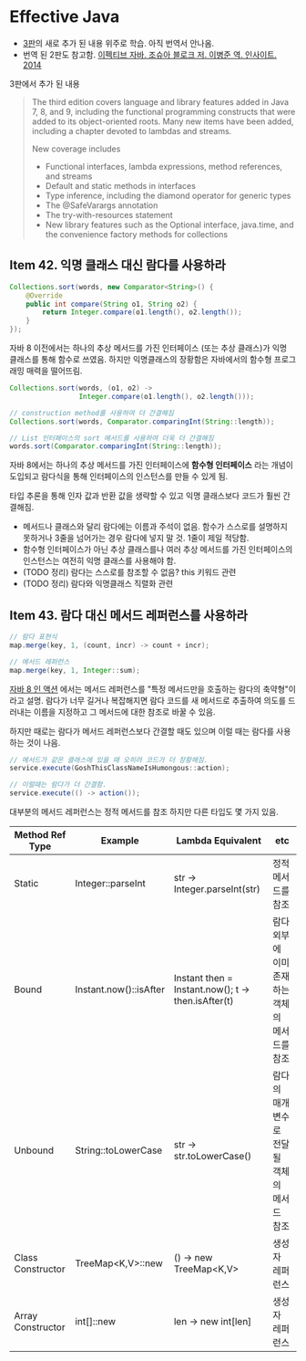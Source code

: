 # Effective Java

- [3판](https://www.amazon.com/Effective-Java-3rd-Joshua-Bloch/dp/0134685997/ref=sr_1_1?ie=UTF8&qid=1532427641&sr=8-1&keywords=effective+java)의 새로 추가 된 내용 위주로 학습. 아직 번역서 안나옴.
- 번역 된 2판도 참고함. [이펙티브 자바. 조슈아 블로크 저. 이병준 역. 인사이트. 2014](https://book.naver.com/bookdb/book_detail.nhn?bid=8064518)

3판에서 추가 된 내용

> The third edition covers language and library features added in Java 7, 8, and 9, including the functional programming constructs that were added to its object-oriented roots. Many new items have been added, including a chapter devoted to lambdas and streams. 
>
> New coverage includes
>
> - Functional interfaces, lambda expressions, method references, and streams
> - Default and static methods in interfaces
> - Type inference, including the diamond operator for generic types
> - The @SafeVarargs annotation
> - The try-with-resources statement
> - New library features such as the Optional interface, java.time, and the convenience factory methods for collections



## Item 42. 익명 클래스 대신 람다를 사용하라

```java
Collections.sort(words, new Comparator<String>() {
    @Override
    public int compare(String o1, String o2) {
        return Integer.compare(o1.length(), o2.length());
    }
});
```

자바 8 이전에서는 하나의 추상 메서드를 가진 인터페이스 (또는 추상 클래스)가 익명 클래스를 통해 함수로 쓰였음. 하지만 익명클래스의 장황함은 자바에서의 함수형 프로그래밍 매력을 떨어뜨림.

```java
Collections.sort(words, (o1, o2) -> 
                 Integer.compare(o1.length(), o2.length()));

// construction method를 사용하여 더 간결해짐
Collections.sort(words, Comparator.comparingInt(String::length));

// List 인터페이스의 sort 메서드를 사용하여 더욱 더 간결해짐
words.sort(Comparator.comparingInt(String::length));
```

자바 8에서는 하나의 추상 메서드를 가진 인터페이스에 **함수형 인터페이스** 라는 개념이 도입되고 람다식을 통해 인터페이스의 인스턴스를 만들 수 있게 됨.

타입 추론을 통해 인자 값과 반환 값을 생략할 수 있고 익명 클래스보다 코드가 훨씬 간결해짐.

- 메서드나 클래스와 달리 람다에는 이름과 주석이 없음. 함수가 스스로를 설명하지 못하거나 3줄을 넘어가는 경우 람다에 넣지 말 것. 1줄이 제일 적당함.
- 함수형 인터페이스가 아닌 추상 클래스를나 여러 추상 메서드를 가진 인터페이스의 인스턴스는 여전히 익명 클래스를 사용해야 함.
- (TODO 정리) 람다는 스스로를 참조할 수 없음? this 키워드 관련
- (TODO 정리) 람다와 익명클래스 직렬화 관련



## Item 43. 람다 대신 메서드 레퍼런스를 사용하라

```java
// 람다 표현식
map.merge(key, 1, (count, incr) -> count + incr);

// 메서드 레퍼런스
map.merge(key, 1, Integer::sum);
```

[자바 8 인 액션](https://book.naver.com/bookdb/book_detail.nhn?bid=8883567) 에서는 메서드 레퍼런스를 "특정 메서드만을 호출하는 람다의 축약형"이라고 설명. 람다가 너무 길거나 복잡해지면 람다 코드를 새 메서드로 추출하여 의도를 드러내는 이름을 지정하고 그 메서드에 대한 참조로 바꿀 수 있음. 

하지만 때로는 람다가 메서드 레퍼런스보다 간결할 때도 있으며 이럴 때는 람다를 사용하는 것이 나음.

```java
// 메서드가 같은 클래스에 있을 때 오히려 코드가 더 장황해짐.
service.execute(GoshThisClassNameIsHumongous::action);

// 이럴때는 람다가 더 간결함.
service.execute(() -> action());
```

대부분의 메서드 레퍼런스는 정적 메서드를 참조 하지만 다른 타입도 몇 가지 있음.

| Method Ref Type   | Example                | Lambda Equivalent                                  | etc                                            |
| ----------------- | ---------------------- | -------------------------------------------------- | ---------------------------------------------- |
| Static            | Integer::parseInt      | str -> Integer.parseInt(str)                       | 정적 메서드를 참조                             |
| Bound             | Instant.now()::isAfter | Instant then = Instant.now(); t -> then.isAfter(t) | 람다 외부에 이미 존재하는 객체의 메서드를 참조 |
| Unbound           | String::toLowerCase    | str -> str.toLowerCase()                           | 람다의 매개변수로 전달 될 객체의 메서드 참조   |
| Class Constructor | TreeMap<K,V>::new      | () -> new TreeMap<K,V>                             | 생성자 레퍼런스                                |
| Array Constructor | int[]::new             | len -> new int[len]                                | 생성자 레퍼런스                                |

